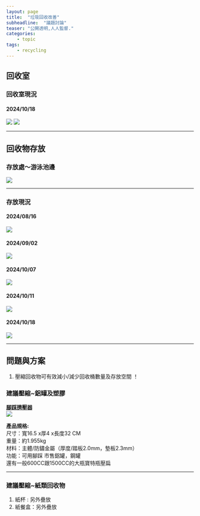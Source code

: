 ```yaml
---
layout: page
title:  "垃圾回收改善"
subheadline:  "議題討論"
teaser: "公開透明,人人監督."
categories:
    - topic
tags:
    - recycling
---
```

## 回收室

### 回收室現況

#### 2024/10/18
![](https://github.com/coconutcity30050/community27/blob/gh-pages/assets/place/%E5%9B%9E%E6%94%B6%E5%AE%A4_%E5%8F%B3%E5%81%B4_20241018.jpg?raw=true)
![](https://github.com/coconutcity30050/community27/blob/gh-pages/assets/place/%E5%9B%9E%E6%94%B6%E5%AE%A4_%E5%B7%A6%E5%81%B4_20241018.jpg?raw=true)

---
## 回收物存放

### 存放處～游泳池邊
![](https://github.com/coconutcity30050/community27/blob/gh-pages/assets/place/%E6%B8%B8%E6%B3%B3%E6%B1%A0_%E5%AD%98%E6%94%BE%E5%9B%9E%E6%94%B6%E7%89%A9.jpg?raw=true)

---
### 存放現況

#### 2024/08/16
![](https://github.com/coconutcity30050/community27/blob/gh-pages/assets/place/%E6%B8%B8%E6%B3%B3%E6%B1%A0_%E5%AD%98%E6%94%BE%E5%9B%9E%E6%94%B6%E7%89%A9_20240816.jpg?raw=true)

#### 2024/09/02
![](https://github.com/coconutcity30050/community27/blob/gh-pages/assets/place/%E6%B8%B8%E6%B3%B3%E6%B1%A0_%E5%AD%98%E6%94%BE%E5%9B%9E%E6%94%B6%E7%89%A9_20240902.jpg?raw=true)

#### 2024/10/07
![](https://github.com/coconutcity30050/community27/blob/gh-pages/assets/place/%E6%B8%B8%E6%B3%B3%E6%B1%A0_%E5%AD%98%E6%94%BE%E5%9B%9E%E6%94%B6%E7%89%A9_20241007.jpg?raw=true)

#### 2024/10/11
![](https://github.com/coconutcity30050/community27/blob/gh-pages/assets/place/%E6%B8%B8%E6%B3%B3%E6%B1%A0_%E5%AD%98%E6%94%BE%E5%9B%9E%E6%94%B6%E7%89%A9_20241011.jpg?raw=true)

#### 2024/10/18
![](https://github.com/coconutcity30050/community27/blob/gh-pages/assets/place/%E6%B8%B8%E6%B3%B3%E6%B1%A0_%E5%AD%98%E6%94%BE%E5%9B%9E%E6%94%B6%E7%89%A9_20241018.jpg?raw=true)

---
## 問題與方案
1. 壓縮回收物可有效減小/減少回收桶數量及存放空間 ！
   
### 建議壓縮~鋁罐及塑膠

**[腳踩擠壓器](https://www.ruten.com.tw/item/show?21938954956786)** <br>
![](https://gcs.rimg.com.tw/g2/1/cb/f2/21938954956786_865.jpg)

**產品規格:** <br>
尺寸：寬16.5 x厚4 x長度32 CM <br>
重量：約1.955kg <br>
材料：主體/防鏽金屬（厚度/踏板2.0mm，墊板2.3mm）<br>
功能：可用腳踩 市售鋁罐，鋼罐<br>
還有一般600CC跟1500CC的大瓶寶特瓶壓扁<br>

---
### 建議壓縮~紙類回收物

1. 紙杯 : 另外疊放
2. 紙餐盒：另外疊放

